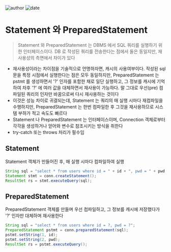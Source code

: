 ﻿
![author](https://img.shields.io/badge/author-daesungRa-lightgray.svg?style=flat-square)
![date](https://img.shields.io/badge/date-190103-lightgray.svg?style=flat-square)

# Statement 와 PreparedStatement

> Statement 와 PreparedStatement 는 DBMS 에서 SQL 쿼리를 실행하기 위한 인터페이스이다. DB 로 작성된 쿼리를 전송한다는 점에서 둘은 동일지만, 재사용성의 측면에서 차이가 있다

- 재사용성이라는 차이점을 기술적으로 언명하자면, 캐시의 사용여부이다. 작성된 sql 문을 특정 시점에서 실행한다는 점은 모두 동일하지만, PreparedStatement 는 pstmt 를 생성하면서 '?' 인자를 포함한 채로 일단 실행하고, 그 정보를 캐시에 기억하여 차후 '?' 에 여러 값을 대체하면서 재사용이 가능하다. 말 그대로 우선(pre) 컴파일된 쿼리의 인자만 바꿈으로써 다시 재사용하는 것이다
- 이것은 성능 차이로 귀결되는데, Statement 는 쿼리의 매 실행 시마다 재컴파일을 수행하지만, PreparedStatement 는 한번 컴파일한 후 그것을 재사용하므로 시스템 부하가 적고 속도도 빠르다
- Statement 나 PreparedStatement 는 인터페이스이며, Connection 객체로부터 각각을 생성하거나 얻어와 변수로 참조시키는 방식을 취한다
- try-catch 또는 throws 처리가 필수임

## Statement

Statement 객체가 만들어진 후, 매 실행 시마다 컴파일하여 실행

```JAVA
String sql = "select * from users where id = " + id + ", pwd = " + pwd;
Statement stmt = conn.createStatement();
ResultSet rs = stmt.executeQuery(sql);
```

## PreparedStatement

PreparedStatement 객체를 만들며 우선 컴파일하고, 그 정보를 캐시에 저장했다가 '?' 인자만 대체하며 재사용한다

```JAVA
String sql = "select * from users where id = ?, pwd = ?";
PreparedStatement pstmt = conn.preparedStatement(sql);
pstmt.setString(1, id);
pstmt.setString(2, pwd);
ResultSet rs = pstmt.executeQuery();
```









